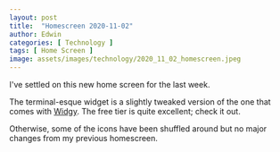 ```yaml
---
layout: post
title:  "Homescreen 2020-11-02"
author: Edwin
categories: [ Technology ]
tags: [ Home Screen ]
image: assets/images/technology/2020_11_02_homescreen.jpeg
---
```


I've settled on this new home screen for the last week.

The terminal-esque widget is a slightly tweaked version of the one that comes with [Widgy](https://apps.apple.com/us/app/widgy/id1524540481). The free tier is quite excellent; check it out.

Otherwise, some of the icons have been shuffled around but no major changes from my previous homescreen.